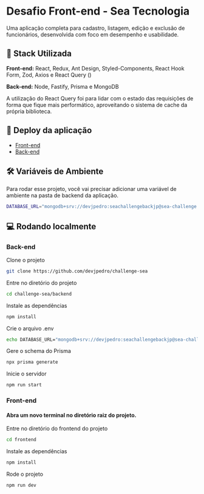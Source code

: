 
# Desafio Front-end - Sea Tecnologia

Uma aplicação completa para cadastro, listagem, edição e exclusão de funcionários, desenvolvida com foco em desempenho e usabilidade.

## 🔧 Stack Utilizada

**Front-end:** React, Redux, Ant Design, Styled-Components, React Hook Form, Zod, Axios e React Query ()

**Back-end:** Node, Fastify, Prisma e MongoDB

A utilização do React Query foi para lidar com o estado das requisições de forma que fique mais performático, aproveitando o sistema de cache da própria biblioteca.

## 🚀 Deploy da aplicação

 - [Front-end](https://seachallenge.netlify.app)
 - [Back-end](https://seachallengeapi.onrender.com/employees)

## 🛠️ Variáveis de Ambiente

Para rodar esse projeto, você vai precisar adicionar uma variável de ambiente na pasta de backend da aplicação.

```bash
DATABASE_URL="mongodb+srv://devjpedro:seachallengebackjp@sea-challenge.nfbqi.mongodb.net/sea-challenge?retryWrites=true&w=majority&appName=sea-challenge"
```

## 💻 Rodando localmente

### Back-end

Clone o projeto

```bash
git clone https://github.com/devjpedro/challenge-sea
```

Entre no diretório do projeto

```bash
cd challenge-sea/backend
```

Instale as dependências

```bash
npm install
```

Crie o arquivo .env

```bash
echo DATABASE_URL="mongodb+srv://devjpedro:seachallengebackjp@sea-challenge.nfbqi.mongodb.net/sea-challenge?retryWrites=true&w=majority&appName=sea-challenge" > .env
```

Gere o schema do Prisma

```bash
npx prisma generate
```

Inicie o servidor

```bash
npm run start
```


### Front-end

#### Abra um novo terminal no diretório raiz do projeto.

Entre no diretório do frontend do projeto

```bash
cd frontend
```

Instale as dependências

```bash
npm install
```

Rode o projeto

```bash
npm run dev
```
